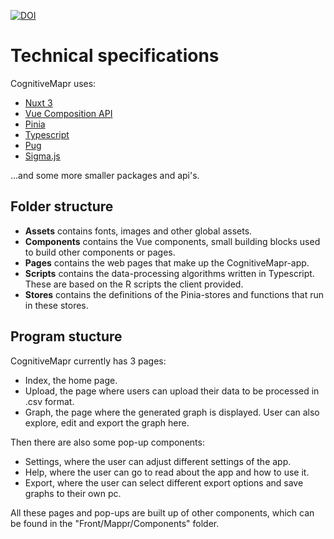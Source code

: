 <!-- This program has been developed by students from the bachelor's Computer Science program at Utrecht University within the Software Project course. It is distributed under the GPL 3.0 open source license. -->
[![DOI](https://zenodo.org/badge/771932312.svg)](https://zenodo.org/doi/10.5281/zenodo.10827420)
# Technical specifications

CognitiveMapr uses:

- <a href="https://nuxt.com/">Nuxt 3</a>
- <a href="https://vuejs.org/">Vue Composition API</a>
- <a href="https://pinia.vuejs.org/">Pinia</a>
- <a href="https://www.typescriptlang.org/"/>Typescript</a>
- <a href="https://pugjs.org/api/getting-started.html">Pug</a>
- <a href="https://www.sigmajs.org/">Sigma.js</a>

...and some more smaller packages and api's.

## Folder structure

- **Assets** contains fonts, images and other global assets.
- **Components** contains the Vue components, small building blocks used to build other components or pages.
- **Pages** contains the web pages that make up the CognitiveMapr-app.
- **Scripts** contains the data-processing algorithms written in Typescript. These are based on the R scripts the client provided.
- **Stores** contains the definitions of the Pinia-stores and functions that run in these stores.

## Program stucture

CognitiveMapr currently has 3 pages:

- Index, the home page.
- Upload, the page where users can upload their data to be processed in .csv format.
- Graph, the page where the generated graph is displayed. User can also explore, edit and export the graph here.

Then there are also some pop-up components:

- Settings, where the user can adjust different settings of the app.
- Help, where the user can go to read about the app and how to use it.
- Export, where the user can select different export options and save graphs to their own pc.

All these pages and pop-ups are built up of other components, which can be found in the "Front/Mappr/Components" folder.
